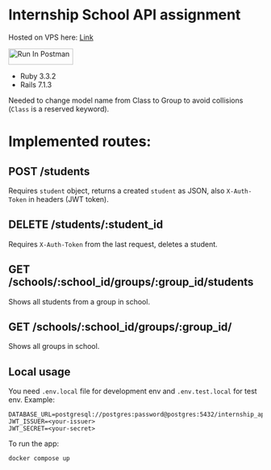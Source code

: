 # Internship School API assignment

Hosted on VPS here: [Link](http://95.174.94.72:3000)

[<img src="https://run.pstmn.io/button.svg" alt="Run In Postman" style="width: 128px; height: 32px;">](https://god.gw.postman.com/run-collection/34454879-a58ad5b1-c341-431d-ab37-b758704757ae?action=collection%2Ffork&source=rip_markdown&collection-url=entityId%3D34454879-a58ad5b1-c341-431d-ab37-b758704757ae%26entityType%3Dcollection%26workspaceId%3D2ecc6e1f-7830-4fcb-820e-a0e393c4f790)

- Ruby 3.3.2
- Rails 7.1.3

Needed to change model name from Class to Group to avoid collisions (`Class` is a reserved keyword).

# Implemented routes:

## POST /students
Requires `student` object, returns a created `student` as JSON, also `X-Auth-Token` in headers (JWT token).

## DELETE /students/:student_id
Requires `X-Auth-Token` from the last request, deletes a student.

## GET /schools/:school_id/groups/:group_id/students
Shows all students from a group in school.

## GET /schools/:school_id/groups/:group_id/
Shows all groups in school.

## Local usage
You need `.env.local` file for development env and `.env.test.local` for test env.
Example:

```
DATABASE_URL=postgresql://postgres:password@postgres:5432/internship_api_development
JWT_ISSUER=<your-issuer>
JWT_SECRET=<your-secret>
```

To run the app:

`docker compose up`

